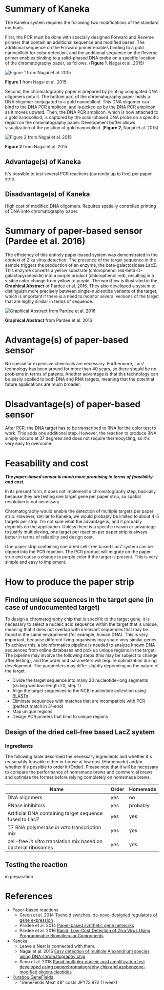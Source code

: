 # Summary of Kaneka

The Kaneka system requires the following two modifications of the standard methods.

First, the PCR must be done with specially designed Forward and Reverse primers that contain an additional sequence and modified bases. The additional sequence on the Forward primer enables binding to a gold nanocolloid for color detection, and the additional sequence on the Reverse primer enables binding to a solid-phased DNA probe on a specific location of the chromatography paper, as follows. (**Figure 1**, Nagai et al. 2015)

![Figure 1 from Nagai et al. 2015](https://ars.els-cdn.com/content/image/1-s2.0-S1568988315300597-gr1.jpg)

**Figure 1** from Nagai et al. 2015

Second, the chromatography paper is prepared by printing conjugated DNA oligomers onto it. The bottom part of the chromatography paper holds a DNA oligomer conjugated to a gold nanocolloid. This DNA oligomer can bind to the DNA PCR amplicon, and is picked up by the DNA PCR amplicon as it moves upward. Then, the DNA PCR amplicon, which is now attached to a gold nanocolloid, is captured by the solid-phased DNA probe on a specific region on the chromatography paper. Development buffer allows visualization of the position of gold nanocolloid. (**Figure 2**, Nagai et al. 2015)

![Figure 2 from Nagai et al. 2015](https://ars.els-cdn.com/content/image/1-s2.0-S1568988315300597-gr2.jpg)

**Figure 2** from Nagai et al. 2015

## Advantage(s) of Kaneka

It's possible to test several PCR reactions (currently up to five) per paper strip.

## Disadvantage(s) of Kaneka

High cost of modified DNA oligomers.
Requires spatially controlled printing of DNA onto chromatography paper.

# Summary of paper-based sensor (Pardee et al. 2016)

The efficiency of this entirely paper-based system was demonstrated in the context of Zika virus detection. The presence of the target sequence in the sample triggers the production of an enzyme, the beta-galactosidase LacZ. This enzyme converts a yellow substrate (chlorophenol red-beta-D-galactopyranoside) into a purple product (chlorophenol red), resulting in a visible color change from yellow to purple. The workflow is illustrated in the **Graphical Abstract** of Pardee et al. 2016. They also developed a system to distinguish more precisely between single-nucleotide variants of the target, which is important if there is a need to monitor several versions of the target that are highly similar in terms of sequence.

![Graphical Abstract from Pardee et al. 2016](https://marlin-prod.literatumonline.com/cms/attachment/f796e0ea-f0e1-490f-9746-6ac2898d63d0/fx1.jpg)

**Graphical Abstract** from Pardee et al. 2016

# Advantage(s) of paper-based sensor

No special or expensive chemicals are necessary. Furthermore, LacZ technology has been around for more than 40 years, so there should be no problems in terms of patents. Another advantage is that this technology can be easily applied to both DNA and RNA targets, meaning that the potential future applications are much broader.

# Disadvantage(s) of paper-based sensor

After PCR, the DNA target has to be transcribed to RNA for the color test to work. This adds one additional step.
However, the reaction to produce RNA simply occurs at 37 degrees and does not require thermocycling, so it's very easy to overcome. 

# Feasability and cost

_**The paper-based sensor is much more promising in terms of feasibility and cost.**_

In its present form, it does not implement a chromatography step, basically because they are testing one target gene per paper strip, so spatial resolution is not necessary.

Chromatography would enable the detection of multiple targets per paper strip. However, similar to Kaneka, we would probably be limited to about 4-5 targets per strip. I'm not sure what the advantage is, and it probably depends on the application. Unless there is a specific reason or advantage to justify multiplexing, one target per reaction per paper strip is always better in terms of reliability and design cost.

One paper strip containing one dried cell-free based LacZ system can be dipped into the PCR reaction. The PCR product will migrate on the paper strip and cause a change to purple color if the target is present. This is very simple and easy to implement.

# How to produce the paper strip

## Finding unique sequences in the target gene (in case of undocumented target)

To design a chromatography chip that is specific to the target gene, it is necessary to select a nucleic acid sequence within the target that is unique, meaning that it does not overlap with irrelevant sequences that may be found in the same environment (for example, human DNA). This is very important, because different living organisms may share very similar genes. To achieve this, a bioinformatics pipeline is needed to analyze known DNA sequences from online databases and pick up unique regions in the target. The pipeline may involve the following steps (this may be subject to change after testing), and the order and parameters will require optimization during development. The parameters may differ slightly depending on the nature of the target.

* Divide the target sequence into many 20 nucleotide-long segments (sliding window: length 20, step 1)
* Align the target sequences to the NCBI nucleotide collection using [BLASTn](https://blast.ncbi.nlm.nih.gov/Blast.cgi?PROGRAM=blastn&PAGE_TYPE=BlastSearch&LINK_LOC=blasthome)
* Eliminate sequences with matches that are incompatible with PCR (perfect match in 3'-end)
* Map unique regions
* Design PCR primers that bind to unique regions

## Design of the dried cell-free based LacZ system

### Ingredients

The following table described the necessary ingredients and whether it's reasonably feasable either in-house at low cost (Homemade) and/or whether it's possible to order it (Order). Please note that it will be necessary to compare the performance of homemade brews and commercial brews and optimize the former before relying completely on homemade brews.

Name | Order | Homemade
---- | ----- | --------
DNA oligomers | yes | no
RNase inhibitors | yes | probably
Artificial DNA containing target sequence fused to LacZ | yes | yes
T7 RNA polymerase *in vitro* transcription mix | yes | yes
cell-free *in vitro* translation mix based on bacterial ribosomes | yes | yes

## Testing the reaction

in preparation

# References

- Paper-based reactions
  - Green et al. 2014 [Toehold switches: de-novo-designed regulators of gene expression](https://www.sciencedirect.com/science/article/pii/S0092867414012896?via%3Dihub)
  - Pardee et al. 2014 [Paper-based synthetic gene networks](https://www.sciencedirect.com/science/article/pii/S0092867414012914?via%3Dihub)
  - Pardee et al. 2016 [Rapid, Low-Cost Detection of Zika Virus Using
Programmable Biomolecular Components](https://collinslab.mit.edu/files/cell_pardee2.pdf?fbclid=IwAR1eQfex-SAMQJzeTwXLqg701tIcZWE7uV1c8ARLCnmjll4kmgp-6MkMa6I)
- [Kaneka](https://www.kaneka-labtest.com/en/chromato/index.html)
  - Leave a Nest is connected with them.
  - Nagai et al. 2015 [Easy detection of multiple Alexandrium species using DNA chromatography chip](https://sci-hub.tw/10.1016/j.hal.2015.10.014)
  - Sano et al. 2018 [Rapid multiplex nucleic acid amplification test developed using paperchromatography chip and azobenzene-modified oligonucleotides](https://sci-hub.tw/10.1016/j.jbiosc.2018.03.017)
- [Kurabou GeneFields](https://www.kurabo.co.jp/bio/English/product/products.php?M=L&A=P&CID=9)
  - "GeneFields Meat 48" costs JPY73,872 (1 week)
